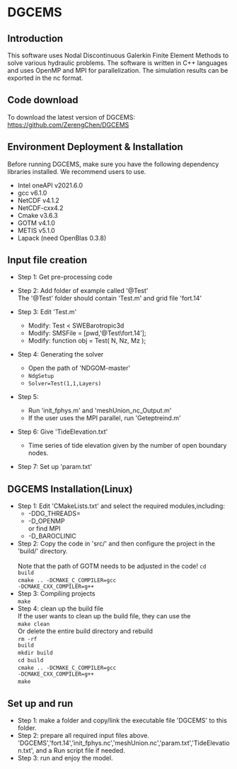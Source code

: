 # DGCEMS

## Introduction

This software uses Nodal Discontinuous Galerkin Finite Element Methods to solve various hydraulic problems. 
The software is written in  C++ languages and uses OpenMP and MPI for parallelization.
The simulation results can be exported in the nc format.

## Code download

To download the latest version of DGCEMS:<br>
https://github.com/ZerengChen/DGCEMS

## Environment Deployment & Installation
Before running DGCEMS, make sure you have the following dependency libraries installed.
We recommend users to use.

* Intel oneAPI  v2021.6.0
* gcc v6.1.0
* NetCDF v4.1.2
* NetCDF-cxx4.2
* Cmake v3.6.3
* GOTM v4.1.0
* METIS v5.1.0
* Lapack (need OpenBlas 0.3.8)

## Input file creation
* Step 1: Get pre-processing code<br>

* Step 2: Add folder of example called '@Test' <br>
The '@Test' folder should contain 'Test.m' and grid file 'fort.14'<br>
* Step 3: Edit 'Test.m' <br>
    * Modify: Test < SWEBarotropic3d <br> 
    * Modify: SMSFile = [pwd,'\@Test\fort.14'];<br>
    * Modify: function obj = Test( N, Nz, Mz );<br>

* Step 4: Generating the solver<br>
    * Open the path of 'NDGOM-master'<br>
    * <code>NdgSetup</code><br>
    * <code>Solver=Test(1,1,Layers)</code><br>
* Step 5: <br>
    * Run 'init_fphys.m' and 'meshUnion_nc_Output.m'<br>
    * If the user uses the MPI parallel, run 'Geteptreind.m'<br>
* Step 6: Give 'TideElevation.txt'<br>
    * Time series of tide elevation given by the number of open boundary nodes.<br>
* Step 7: Set up 'param.txt' <br>

## DGCEMS Installation(Linux)
* Step 1: Edit 'CMakeLists.txt' and select the required modules,including:<br>
    * -DDG_THREADS=<br>
    * -D_OPENMP<br>
	   or find MPI
    * -D_BAROCLINIC<br>
* Step 2: Copy the code in 'src/' and then configure the project in the 'build/' directory. <br>    
Note that the path of GOTM needs to be adjusted in the code!
<code>cd build</code><br>
<code>cmake .. -DCMAKE_C_COMPILER=gcc -DCMAKE_CXX_COMPILER=g++</code><br>
* Step 3: Compiling projects<br>
<code>make</code><br>
* Step 4: clean up the build file<br>
If the user wants to clean up the build file, they can use the<br>
<code>make clean</code><br>
Or delete the entire build directory and rebuild<br>
<code>rm -rf build</code><br>
<code>mkdir build</code> <br>
<code>cd build</code> <br>
<code>cmake .. -DCMAKE_C_COMPILER=gcc -DCMAKE_CXX_COMPILER=g++</code><br>
<code>make</code><br>


## Set up and run
* Step 1: make a folder and copy/link the executable file 'DGCEMS' to this folder.<br>
* Step 2: prepare all required input files above.<br>
'DGCEMS','fort.14','init_fphys.nc','meshUnion.nc','param.txt','TideElevation.txt', and a Run script file if needed.
* Step 3: run and enjoy the model.<br>